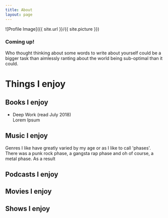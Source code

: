 ```yaml
---
title: About
layout: page
---
```

![Profile Image]({{ site.url }}/{{ site.picture }})

### Coming up!
<p>Who thought thinking about some words to write about yourself could be a bigger task than aimlessly ranting about the world being sub-optimal than it could.</p>


# Things I enjoy

## Books I enjoy

- Deep Work (read July 2018) <br>
Lorem Ipsum

## Music I enjoy
Genres I like have greatly varied by my age or as I like to call 'phases'. There was a punk rock phase, a gangsta rap phase and oh of course, a metal phase. As a result

## Podcasts I enjoy

## Movies I enjoy

## Shows I enjoy




